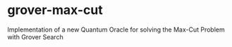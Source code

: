# grover-max-cut
Implementation of a new Quantum Oracle for solving the Max-Cut Problem with Grover Search
